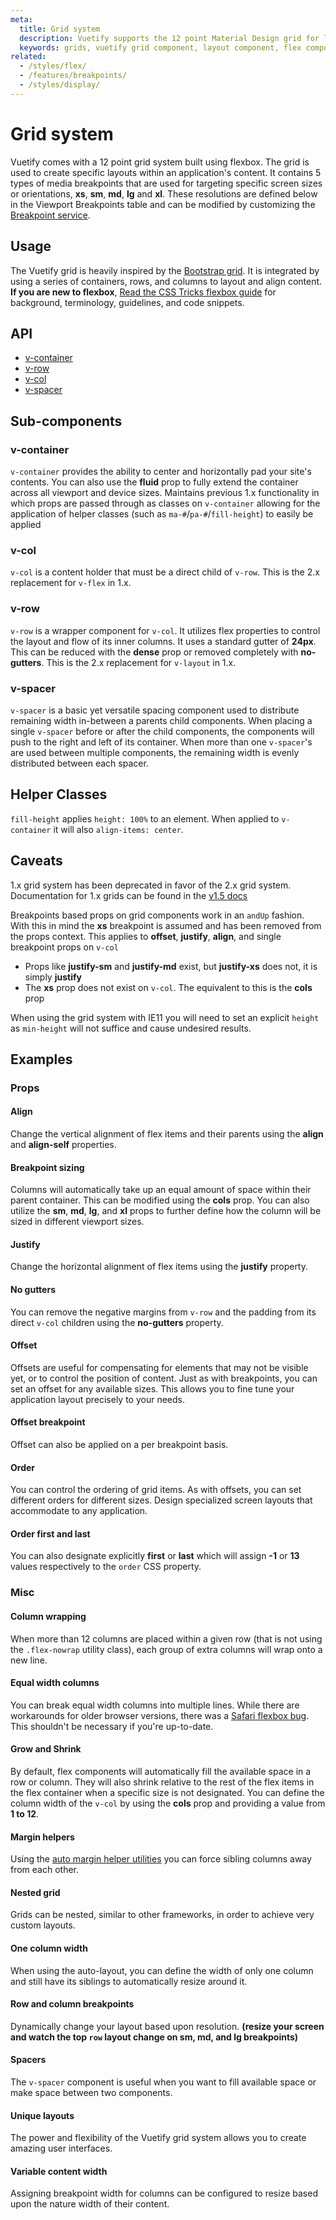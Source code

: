 ```yaml
---
meta:
  title: Grid system
  description: Vuetify supports the 12 point Material Design grid for laying out and controlling breakpoints for your application.
  keywords: grids, vuetify grid component, layout component, flex component
related:
  - /styles/flex/
  - /features/breakpoints/
  - /styles/display/
---
```


# Grid system

Vuetify comes with a 12 point grid system built using flexbox. The grid is used to create specific layouts within an application's content.  It contains 5 types of media breakpoints that are used for targeting specific screen sizes or orientations, **xs**, **sm**, **md**, **lg** and **xl**. These resolutions are defined below in the Viewport Breakpoints table and can be modified by customizing the [Breakpoint service](/features/breakpoints).

<promoted-ad slug="vuemastery-grids" />

<breakpoints-table />

## Usage

The Vuetify grid is heavily inspired by the [Bootstrap grid](https://getbootstrap.com/docs/4.0/layout/grid/). It is integrated by using a series of containers, rows, and columns to layout and align content. **If you are new to flexbox**, [Read the CSS Tricks flexbox guide](https://css-tricks.com/snippets/css/a-guide-to-flexbox/#flexbox-background) for background, terminology, guidelines, and code snippets.

<example file="grid/usage" />

## API

- [v-container](/api/v-container)
- [v-row](/api/v-row)
- [v-col](/api/v-col)
- [v-spacer](/api/v-spacer)

<inline-api page="components/grids" />

## Sub-components

### v-container

`v-container` provides the ability to center and horizontally pad your site's contents. You can also use the **fluid** prop to fully extend the container across all viewport and device sizes. Maintains previous 1.x functionality in which props are passed through as classes on `v-container` allowing for the application of helper classes (such as `ma-#`/`pa-#`/`fill-height`) to easily be applied

### v-col

`v-col` is a content holder that must be a direct child of `v-row`. This is the 2.x replacement for `v-flex` in 1.x.

### v-row

`v-row` is a wrapper component for `v-col`. It utilizes flex properties to control the layout and flow of its inner columns. It uses a standard gutter of **24px**. This can be reduced with the **dense** prop or removed completely with **no-gutters**. This is the 2.x replacement for `v-layout` in 1.x.

### v-spacer

`v-spacer` is a basic yet versatile spacing component used to distribute remaining width in-between a parents child components. When placing a single `v-spacer` before or after the child components, the components will push to the right and left of its container. When more than one `v-spacer`'s are used between multiple components, the remaining width is evenly distributed between each spacer.

## Helper Classes

`fill-height` applies `height: 100%` to an element. When applied to `v-container` it will also `align-items: center`.

## Caveats

<alert type="info">

  1.x grid system has been deprecated in favor of the 2.x grid system. Documentation for 1.x grids can be found in the [v1.5 docs](https://v15.vuetifyjs.com/framework/grid)

</alert>

<alert type="info">

  Breakpoints based props on grid components work in an `andUp` fashion. With this in mind the **xs** breakpoint is assumed and has been removed from the props context. This applies to **offset**, **justify**, **align**, and single breakpoint props on `v-col`

- Props like **justify-sm** and **justify-md** exist, but **justify-xs** does not, it is simply **justify**
- The **xs** prop does not exist on `v-col`. The equivalent to this is the **cols** prop

</alert>

<alert type="info">

  When using the grid system with IE11 you will need to set an explicit `height` as `min-height` will not suffice and cause undesired results.

</alert>

## Examples

### Props

#### Align

Change the vertical alignment of flex items and their parents using the **align** and **align-self** properties.

<example file="grid/prop-align" />

#### Breakpoint sizing

Columns will automatically take up an equal amount of space within their parent container. This can be modified using the **cols** prop. You can also utilize the **sm**, **md**, **lg**, and **xl** props to further define how the column will be sized in different viewport sizes.

<example file="grid/prop-breakpoint-sizing" />

#### Justify

Change the horizontal alignment of flex items using the **justify** property.

<example file="grid/prop-justify" />

#### No gutters

You can remove the negative margins from `v-row` and the padding from its direct `v-col` children using the **no-gutters** property.

<example file="grid/prop-no-gutters" />

#### Offset

Offsets are useful for compensating for elements that may not be visible yet, or to control the position of content. Just as with breakpoints, you can set an offset for any available sizes. This allows you to fine tune your application layout precisely to your needs.

<example file="grid/prop-offset" />

#### Offset breakpoint

Offset can also be applied on a per breakpoint basis.

<example file="grid/prop-offset-breakpoint" />

#### Order

You can control the ordering of grid items. As with offsets, you can set different orders for different sizes. Design specialized screen layouts that accommodate to any application.

<example file="grid/prop-order" />

#### Order first and last

You can also designate explicitly **first** or **last** which will assign **-1** or **13** values respectively to the `order` CSS property.

<example file="grid/prop-order-first-and-last" />

### Misc

#### Column wrapping

When more than 12 columns are placed within a given row (that is not using the `.flex-nowrap` utility class), each group of extra columns will wrap onto a new line.

<example file="grid/misc-column-wrapping" />

#### Equal width columns

You can break equal width columns into multiple lines. While there are workarounds for older browser versions, there was a [Safari flexbox bug](https://github.com/philipwalton/flexbugs#11-min-and-max-size-declarations-are-ignored-when-wrapping-flex-items). This shouldn't be necessary if you're up-to-date.

<example file="grid/misc-equal-width-columns" />

#### Grow and Shrink

By default, flex components will automatically fill the available space in a row or column. They will also shrink relative to the rest of the flex items in the flex container when a specific size is not designated. You can define the column width of the `v-col` by using the **cols** prop and providing a value from **1 to 12**.

<example file="grid/misc-grow-and-shrink" />

#### Margin helpers

Using the [auto margin helper utilities](/styles/flex#auto-margins) you can force sibling columns away from each other.

<example file="grid/misc-margin-helpers" />

#### Nested grid

Grids can be nested, similar to other frameworks, in order to achieve very custom layouts.

<example file="grid/misc-nested-grid" />

#### One column width

When using the auto-layout, you can define the width of only one column and still have its siblings to automatically resize around it.

<example file="grid/misc-one-column-width" />

#### Row and column breakpoints

Dynamically change your layout based upon resolution. **(resize your screen and watch the top `row` layout change on sm, md, and lg breakpoints)**

<example file="grid/misc-row-and-column-breakpoints" />

#### Spacers

The `v-spacer` component is useful when you want to fill available space or make space between two components.

<example file="grid/misc-spacer" />

#### Unique layouts

The power and flexibility of the Vuetify grid system allows you to create amazing user interfaces.

<example file="grid/misc-unique-layouts" />

#### Variable content width

Assigning breakpoint width for columns can be configured to resize based upon the nature width of their content.

<example file="grid/misc-variable-content" />

<backmatter />
